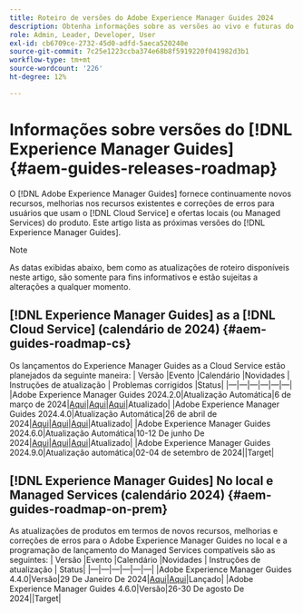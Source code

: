 ```yaml
---
title: Roteiro de versões do Adobe Experience Manager Guides 2024
description: Obtenha informações sobre as versões ao vivo e futuras do Adobe Experience Manager Guides no local e do Adobe Experience Manager Guides as a Cloud Service
role: Admin, Leader, Developer, User
exl-id: cb6709ce-2732-45d0-adfd-5aeca520240e
source-git-commit: 7c25e1223ccba374e68b8f5919220f041982d3b1
workflow-type: tm+mt
source-wordcount: '226'
ht-degree: 12%

---
```


# Informações sobre versões do [!DNL Experience Manager Guides] {#aem-guides-releases-roadmap}

O [!DNL Adobe Experience Manager Guides] fornece continuamente novos recursos, melhorias nos recursos existentes e correções de erros para usuários que usam o [!DNL Cloud Service] e ofertas locais (ou Managed Services) do produto. Este artigo lista as próximas versões do [!DNL Experience Manager Guides].

>[!NOTE]
>
>As datas exibidas abaixo, bem como as atualizações de roteiro disponíveis neste artigo, são somente para fins informativos e estão sujeitas a alterações a qualquer momento.

## [!DNL Experience Manager Guides] as a [!DNL Cloud Service] (calendário de 2024) {#aem-guides-roadmap-cs}

Os lançamentos do Experience Manager Guides as a Cloud Service estão planejados da seguinte maneira:
| Versão |Evento |Calendário |Novidades | Instruções de atualização | Problemas corrigidos |Status|
|—|—|—|—|—|—|
|Adobe Experience Manager Guides 2024.2.0|Atualização Automática|6 de março de 2024|[Aqui](whats-new-2024-2-0.md)|[Aqui](upgrade-instructions-2024-2-0.md)|[Aqui](fixed-issues-2024-2-0.md)|Atualizado|
|Adobe Experience Manager Guides 2024.4.0|Atualização Automática|26 de abril de 2024|[Aqui](whats-new-2024-04-0.md)|[Aqui](upgrade-instructions-2024-04-0.md)|[Aqui](fixed-issues-2024-04-0.md)|Atualizado|
|Adobe Experience Manager Guides 2024.6.0|Atualização Automática|10-12 De junho De 2024|[Aqui](whats-new-2024-06-0.md)|[Aqui](upgrade-instructions-2024-06-0.md)|[Aqui](fixed-issues-2024-06-0.md)|Atualizado|
|Adobe Experience Manager Guides 2024.9.0|Atualização automática|02-04 de setembro de 2024||Target|

## [!DNL Experience Manager Guides] No local e Managed Services (calendário 2024) {#aem-guides-roadmap-on-prem}

As atualizações de produtos em termos de novos recursos, melhorias e correções de erros para o Adobe Experience Manager Guides no local e a programação de lançamento do Managed Services compatíveis são as seguintes:
| Versão |Evento |Calendário |Novidades | Instruções de atualização | Status|
|—|—|—|—|—|—|
|Adobe Experience Manager Guides 4.4.0|Versão|29 De Janeiro De 2024|[Aqui](whats-new-4-4.md)|[Aqui](upgrade-instructions-4-4.md)|Lançado|
|Adobe Experience Manager Guides 4.6.0|Versão|26-30 De agosto De 2024||Target|
